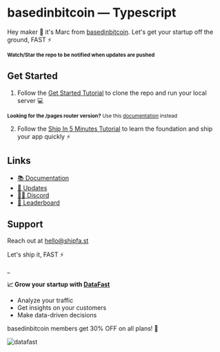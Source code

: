 <!-- @format -->

# basedinbitcoin — Typescript

Hey maker 👋 it's Marc from [basedinbitcoin](https://shipfa.st/docs). Let's get
your startup off the ground, FAST ⚡️

<sub>**Watch/Star the repo to be notified when updates are pushed**</sub>

## Get Started

1. Follow the [Get Started Tutorial](https://shipfa.st/docs) to clone the repo
   and run your local server 💻

<sub>**Looking for the /pages router version?** Use this
[documentation](https://shipfa.st/docs-old) instead</sub>

2. Follow the
   [Ship In 5 Minutes Tutorial](https://shipfa.st/docs/tutorials/ship-in-5-minutes)
   to learn the foundation and ship your app quickly ⚡️

## Links

- [📚 Documentation](https://shipfa.st/docs)
- [📣 Updates](https://basedinbitcoin.beehiiv.com/)
- [🧑‍💻 Discord](https://shipfa.st/dashboard)
- [🥇 Leaderboard](https://shipfa.st/leaderboard)

## Support

Reach out at hello@shipfa.st

Let's ship it, FAST ⚡️

\_

**📈 Grow your startup with
[DataFast](https://datafa.st?ref=basedinbitcoin_readme)**

- Analyze your traffic
- Get insights on your customers
- Make data-driven decisions

basedinbitcoin members get 30% OFF on all plans! 🎁

![datafast](https://github.com/user-attachments/assets/2a9710f8-9a39-4593-b4bf-9ee933529870)
